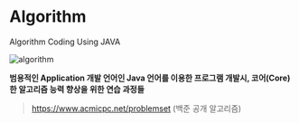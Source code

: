 # Algorithm
Algorithm Coding Using JAVA



![algorithm](https://user-images.githubusercontent.com/44318904/52165565-d87fed80-2745-11e9-988c-2d00ccaec73d.gif)

**범용적인 Application 개발 언어인 Java 언어를 이용한 프로그램 개발시, 코어(Core)한 알고리즘 능력 향상을 위한 연습 과정들**

> https://www.acmicpc.net/problemset  (백준 공개 알고리즘)
